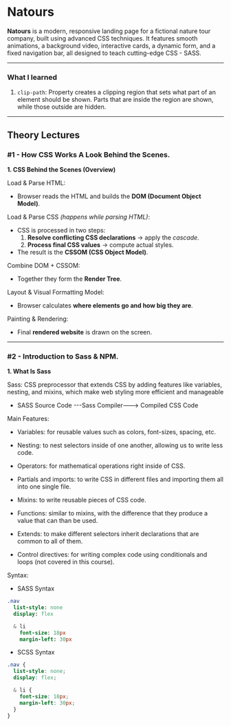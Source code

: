 # Natours

**Natours** is a modern, responsive landing page for a fictional nature tour company, built using advanced CSS techniques. It features smooth animations, a background video, interactive cards, a dynamic form, and a fixed navigation bar, all designed to teach cutting-edge CSS - SASS.

---

### What I learned

1. `clip-path`: Property creates a clipping region that sets what part of an element should be shown. Parts that are inside the region are shown, while those outside are hidden.

---

## Theory Lectures

### #1 - How CSS Works A Look Behind the Scenes.

**1. CSS Behind the Scenes (Overview)**

Load & Parse HTML:

- Browser reads the HTML and builds the **DOM (Document Object Model)**.

Load & Parse CSS _(happens while parsing HTML)_:

- CSS is processed in two steps:
  1.  **Resolve conflicting CSS declarations** → apply the _cascade_.
  2.  **Process final CSS values** → compute actual styles.
- The result is the **CSSOM (CSS Object Model)**.

Combine DOM + CSSOM:

- Together they form the **Render Tree**.

Layout & Visual Formatting Model:

- Browser calculates **where elements go and how big they are**.

Painting & Rendering:

- Final **rendered website** is drawn on the screen.

---

### #2 - Introduction to Sass & NPM.

**1. What Is Sass**

Sass: CSS preprocessor that extends CSS by adding features like variables, nesting, and mixins, which make web styling more efficient and manageable

- SASS Source Code ---Sass Compiler---> Compiled CSS Code

Main Features:

- Variables: for reusable values such as colors, font-sizes, spacing, etc.

- Nesting: to nest selectors inside of one another, allowing us to write less code.

- Operators: for mathematical operations right inside of CSS.

- Partials and imports: to write CSS in different files and importing them all into one single file.

- Mixins: to write reusable pieces of CSS code.

- Functions: similar to mixins, with the difference that they produce a value that can than be used.

- Extends: to make different selectors inherit declarations that are common to all of them.

- Control directives: for writing complex code using conditionals and loops (not covered in this course).

Syntax:

- SASS Syntax

```sass
.nav
  list-style: none
  display: flex

  & li
    font-size: 18px
    margin-left: 30px
```

- SCSS Syntax

```scss
.nav {
  list-style: none;
  display: flex;

  & li {
    font-size: 18px;
    margin-left: 30px;
  }
}
```
